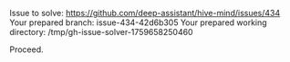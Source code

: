 Issue to solve: https://github.com/deep-assistant/hive-mind/issues/434
Your prepared branch: issue-434-42d6b305
Your prepared working directory: /tmp/gh-issue-solver-1759658250460

Proceed.